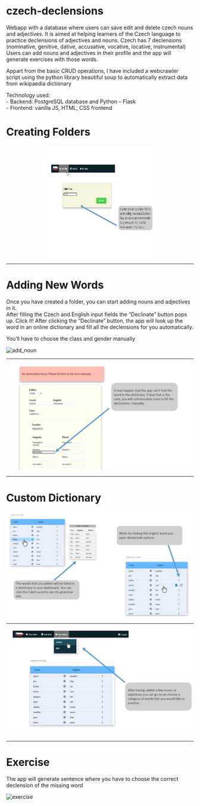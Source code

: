 # czech-declensions
Webapp with a database where users can save edit and delete czech nouns and adjectives.
It is aimed at helping learners of the Czech language to practice declensions of adjectives and nouns. 
Czech has 7 declensions (nominative, genitive, dative, accusative, vocative, locative, instrumental) 
Users can add nouns and adjectives in their profile and the app will generate exercises with those words.

Appart from the basic CRUD operations, I have included a webcrawler script using the python library beautiful soup 
to automatically extract data from wikipaedia dictionary

Technology used:</br> 
    - Backend: PostgreSQL database and Python – Flask</br> 
    - Frontend: vanilla JS, HTML, CSS frontend   

# Creating Folders

<p align="center">
  <img style="width: 300px; height:300px;" src="https://github.com/Oltda/declinate-it/blob/master/static/images/Slide2.JPG">
</p>

_________________________________________________________________________________________________________________________
# Adding New Words

Once you have created a folder, you can start adding nouns and adjectives in it.  
After filling the Czech and English input fields the “Declinate” button pops up. Click it!
After clicking the “Declinate” button, the app will look up the word in an online dictionary and 
fill all the declensions for you automatically. 

You’ll have to choose the class and gender manually

![add_noun](https://user-images.githubusercontent.com/75533746/131010236-19304121-c455-4144-915b-be7550105266.gif)
_________________________________________________________________________________________________________________________


<p align="center">
   <img src="https://github.com/Oltda/declinate-it/blob/master/static/images/Slide6.JPG">
</p>

_________________________________________________________________________________________________________________________
# Custom Dictionary

<p align="center">
   <img src="https://github.com/Oltda/declinate-it/blob/master/static/images/Slide7.JPG">
</p>

_________________________________________________________________________________________________________________________

<p align="center">
  <img src="https://github.com/Oltda/declinate-it/blob/master/static/images/Slide8.JPG">
</p>

_________________________________________________________________________________________________________________________

# Exercise 

The app will generate sentence where you have to choose the correct declension of the missing word


![exercise](https://user-images.githubusercontent.com/75533746/131010242-a3753d94-0f28-4383-9d30-3e371cbc7da7.gif)


